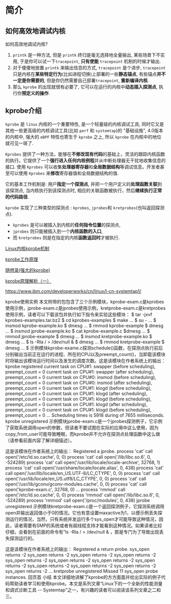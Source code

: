 

# 简介

## 如何高效地调试内核

如何高效地调试内核?

1. `printk` 是一种方法, 但是 `printk` 终归是毫无选择地全量输出, 某些场景下不实用, 于是你可以试一下`tracepoint`, **只有使能** `tracepoint` 机制的时候才输出. 
2. 对于傻傻地放置 `printk` 来输出信息的方式, `tracepoint` 是个进步, `tracepoint` 只是内核在**某些特定行为**(比如进程切换)上部署的一些**静态锚点**, 有些锚点**并不一定是你需要的**, 但是你仍然需要自己部署`tracepoint`, **重新编译内核**. 
3. 那么 `kprobe` 的出现就很有必要了, 它可以在运行的内核中**动态插入探测点**, 执行你**预定义的操作**.

## kprobe介绍

`kprobe` 是 `linux` 内核的一个重要特性, 是一个轻量级的内核调试工具, 同时它又是其他一些更高级的内核调试工具(比如 `perf` 和 `systemtap`)的 "基础设施", 4.0版本的内核中, 强大的 `eBPF` 特性也寄生于 `kprobe` 之上, 所以 `kprobe` 在内核中的地位就可见一斑了.

`Kprobes` 提供了一种方法，能够在**不修改现有代码**的基础上，灵活的跟踪内核函数的执行。它提供了一个**强行进入任何内核例程**并从中断处理器无干扰地收集信息的接口. 使用 `Kprobes` 可以收集**处理器寄存器**和**全局数据结构**等调试信息。开发者甚至可以使用 `Kprobes` 来**修改**寄存器值和全局数据结构的值.

它的基本工作机制是: 用户**指定一个探测点**, 并把一个用户定义的**处理函数关联**到该探测点, 当内核执行到该探测点时, 相应的关联函数被执行，然后**继续执行正常的代码路径**.

`kprobe` 实现了三种类型的探测点 : `kprobes`, `jprobes`和 `kretprobes`(也叫返回探测点). 
* `kprobes` 是可以被插入到内核的**任何指令位置**的探测点, 
* `jprobes` 则只能被插入到一个**内核函数的入口**, 
* 而 `kretprobes` 则是在指定的内核**函数返回时**才被执行.


[Linux内核kprobe机制](http://abcdxyzk.github.io/blog/2013/05/24/debug-kprobe-base/)

[kprobe工作原理](https://blog.csdn.net/liwg06/article/details/55733132)

[随想录(强大的kprobe)](http://blog.csdn.net/feixiaoxing/article/details/40351811)

[kprobe原理解析（一）](http://www.cnblogs.com/honpey/p/4575928.html)



https://www.ibm.com/developerworks/cn/linux/l-cn-systemtap1/


kprobe使用实例
本文附带的包包含了三个示例模块，kprobe-exam.c是kprobes使用示例，jprobe-exam.c是jprobes使用示例，kretprobe-exam.c是kretprobes使用示例，读者可以下载该包并执行如下指令来实验这些模块：
$ tar -jxvf kprobes-examples.tar.bz2
$ cd kprobes-examples
$ make
…
$ su -
…
$ insmod kprobe-example.ko
$ dmesg
…
$ rmmod kprobe-example
$ dmesg
…
$ insmod jprobe-example.ko
$ cat kprobe-example.c
$dmesg
…
$ rmmod jprobe-example
$ dmesg
…
$ insmod kretprobe-example.ko
$ dmesg
…
$ ls -Rla / > /dev/null & 
$ dmesg
…
$ rmmod kretprobe-example
$ dmesg
…
$
示例模块kprobe-exame.c探测schedule()函数，在探测点执行前后分别输出当前正在运行的进程、所在的CPU以及preempt_count()，当卸载该模块时将输出该模块运行时间以及发生的调度次数。这是该模块在作者系统上的输出：
kprobe registered
current task on CPU#1: swapper (before scheduling), preempt_count = 0
current task on CPU#1: swapper (after scheduling), preempt_count = 0
current task on CPU#0: insmod (before scheduling), preempt_count = 0
current task on CPU#0: insmod (after scheduling), preempt_count = 0
current task on CPU#1: klogd (before scheduling), preempt_count = 0
current task on CPU#1: klogd (after scheduling), preempt_count = 0
current task on CPU#1: klogd (before scheduling), preempt_count = 0
current task on CPU#1: klogd (after scheduling), preempt_count = 0
current task on CPU#1: klogd (before scheduling), preempt_count = 0
…
Scheduling times is 5918 during of 7655 milliseconds.
kprobe unregistered
示例模块jprobe-exam.c是一个jprobes探测例子，它示例了获取系统调用open的参数，但读者不要试图在实际的应用中这么使用，因为copy_from_user可能导致睡眠，而kprobe并不允许在探测点处理函数中这么做（请参看前面内容了解详细描述）。

这是该模块在作者系统上的输出：
Registered a jprobe.
process 'cat' call open('/etc/ld.so.cache', 0, 0)
process 'cat' call open('/lib/libc.so.6', 0, -524289)
process 'cat' call open('/usr/lib/locale/locale-archive', 32768, 1)
process 'cat' call open('/usr/share/locale/locale.alias', 0, 438)
process 'cat' call open('/usr/lib/locale/en_US.UTF-8/LC_CTYPE', 0, 0)
process 'cat' call open('/usr/lib/locale/en_US.utf8/LC_CTYPE', 0, 0)
process 'cat' call open('/usr/lib/gconv/gconv-modules.cache', 0, 0)
process 'cat' call open('kprobe-exam.c', 32768, 0)
…
process 'rmmod' call open('/etc/ld.so.cache', 0, 0)
process 'rmmod' call open('/lib/libc.so.6', 0, -524289)
process 'rmmod' call open('/proc/modules', 0, 438)
jprobe unregistered
示例模块kretprobe-exam.c是一个返回探测例子，它探测系统调用open并输出返回值小于0的情况。它也有意设置maxactive为1，以便示例丢失探测运行的情况，当然，只有系统并发运行多个sys_open才可能导致这种情况，因此，读者需要有SMP的系统或者有超线程支持才能看到这种情况。如果读者比较仔细，会看到在前面的命令有”ls -Rla / > /dev/null & ，那是专门为了导致出现丢失探测运行的。

这是该模块在作者系统上的输出：
Registered a return probe.
sys_open returns -2
sys_open returns -2
sys_open returns -2
sys_open returns -2
sys_open returns -2
sys_open returns -2
sys_open returns -2
sys_open returns -2
sys_open returns -2
sys_open returns -2
sys_open returns -2
sys_open returns -2
…
kretprobe unregistered
Missed 11 sys_open probe instances.
回页首
小结
本文详细地讲解了kprobe的方方面面并给出实际的例子代码帮助读者学习和使用kprobe。本文是系列文章“Linux下的一个全新的性能测量和调式诊断工具 -- Systemtap”之一，有兴趣的读者可以阅读该系列文章之二和三。